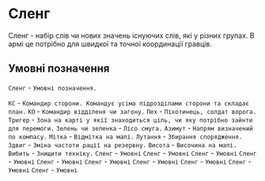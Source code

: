 # Сленг

Сленг - набір слів чи нових значень існуючих слів, які у різних групах.
В армі це потрібно для швидкої та точної координації гравців.

## Умовні позначення

`Сленг` - `Умовні позначення.`

`КС` - `Командир сторони. Командує усіма підрозділами сторони та складає план.`
`КО` - `Командир відділеня чи загону.`
`Пех` - `Піхотинець, солдат ворога.`
`Тригер` - `Зона на карті у якії знаходиться ціль, чи яку потрібно зайнти для перемоги.`
`Зелень чи зеленка` - `Лісо смуга.`
`Азимут` - `Напрям визначений по компасу.`
`Мітка` - `Відмітка на мапі.`
`Лутання` - `Збирання спорядження.`
`Здвиг` - `Зміна частоти рації на резервну.`
`Висота` - `Височина на мапі.`
`Вибить` - `Знищити техніку.`
`Сленг` - `Умовні`
`Сленг` - `Умовні`
`Сленг` - `Умовні`
`Сленг` - `Умовні`
`Сленг` - `Умовні`
`Сленг` - `Умовні`
`Сленг` - `Умовні`
`Сленг` - `Умовні`
`Сленг` - `Умовні`
`Сленг` - `Умовні`
